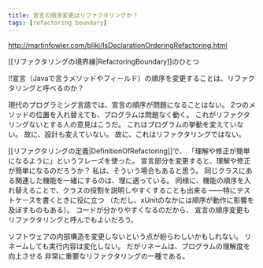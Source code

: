 ```yaml
---
title: 宣言の順序変更はリファクタリングか？
tags: [refactoring boundary]
---
```


http://martinfowler.com/bliki/IsDeclarationOrderingRefactoring.html

[[リファクタリングの境界線|RefactoringBoundary]]のひとつ

!!宣言（Javaで言うメソッドやフィールド）の順序を変更することは、リファクタリングと呼べるのか？

現代のプログラミング言語では、宣言の順序が問題になることはない。
2つのメソッドの位置を入れ替えても、プログラムは問題なく動く。
これがリファクタリングないとする人の意見はこうだ。
これはプログラムの挙動を変えていない。
故に、設計も変えていない。
故に、これはリファクタリングではない。

[[リファクタリングの定義|DefinitionOfRefactoring]]で、
「理解や修正が簡単になるように」というフレーズを使った。
宣言部分を変更すると、理解や修正が簡単になるのだろうか？ 
私は、そういう場合もあると思う。
同じクラスにある関連した機能を一緒にするのは、理に適っている。
同様に、機能の順序を入れ替えることで、クラスの役割を説明しやすくすることも出来る
——特にテストケースを書くときに役に立つ
（ただし、xUnitのなかには順序が動作に影響を及ぼすものもある）。
コードが分かりやすくなるのだから、
宣言の順序変更もリファクタリングと呼んでもよいだろう。

ソフトウェアの内部構造を変更しないという点が紛らわしいかもしれない。
リネームしても実行内容は変化しない。
だがリネームは、プログラムの理解度を向上させる
非常に重要なリファクタリングの一種である。
